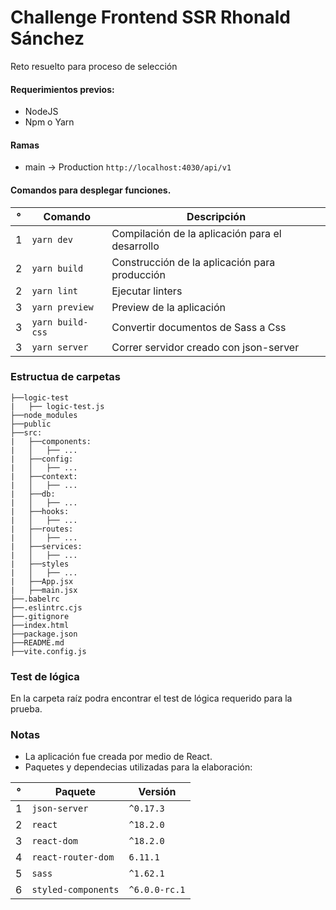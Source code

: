 # Challenge Frontend SSR Rhonald Sánchez

Reto resuelto para proceso de selección

#### Requerimientos previos:

- NodeJS
- Npm o Yarn

#### Ramas

- main -> Production `http://localhost:4030/api/v1`

#### Comandos para desplegar funciones.

| °   | Comando          | Descripción                                     |
| --- | ---------------- | ----------------------------------------------- |
| 1   | `yarn dev`       | Compilación de la aplicación para el desarrollo |
| 2   | `yarn build`     | Construcción de la aplicación para producción   |
| 2   | `yarn lint`      | Ejecutar linters                                |
| 3   | `yarn preview`   | Preview de la aplicación                        |
| 3   | `yarn build-css` | Convertir documentos de Sass a Css              |
| 3   | `yarn server`    | Correr servidor creado con json-server          |

### Estructua de carpetas

```
├──logic-test
|   ├── logic-test.js
├──node_modules
├──public
├──src:
|   ├──components:
|   │   ├── ...
|   ├──config:
|   │   ├── ...
|   ├──context:
|   │   ├── ...
|   ├──db:
|   │   ├── ...
|   ├──hooks:
|   │   ├── ...
|   ├──routes:
|   │   ├── ...
|   ├──services:
|   │   ├── ...
|   ├──styles
|   │   ├── ...
|   ├──App.jsx
|   ├──main.jsx
├──.babelrc
├──.eslintrc.cjs
├──.gitignore
├──index.html
├──package.json
├──README.md
├──vite.config.js
```

### Test de lógica

En la carpeta raíz podra encontrar el test de lógica requerido para la prueba.

### Notas

- La aplicación fue creada por medio de React.
- Paquetes y dependecias utilizadas para la elaboración:

| °   | Paquete             | Versión       |
| --- | ------------------- | ------------- |
| 1   | `json-server`       | `^0.17.3`     |
| 2   | `react`             | `^18.2.0`     |
| 3   | `react-dom`         | `^18.2.0`     |
| 4   | `react-router-dom`  | `6.11.1`      |
| 5   | `sass`              | `^1.62.1`     |
| 6   | `styled-components` | `^6.0.0-rc.1` |

